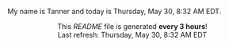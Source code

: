 My name is Tanner and today is Thursday, May 30, 8:32 AM EDT.

<p align="center">This <i>README</i> file is generated <b>every 3 hours</b>!</br>Last refresh: Thursday, May 30, 8:32 AM EDT<br /></p>
